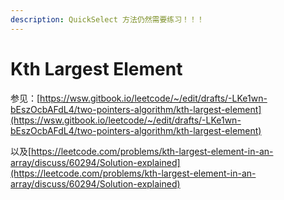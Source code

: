 ```yaml
---
description: QuickSelect 方法仍然需要练习！！！
---
```


# Kth Largest Element

参见：[https://wsw.gitbook.io/leetcode/~/edit/drafts/-LKe1wn-bEszOcbAFdL4/two-pointers-algorithm/kth-largest-element](https://wsw.gitbook.io/leetcode/~/edit/drafts/-LKe1wn-bEszOcbAFdL4/two-pointers-algorithm/kth-largest-element)

以及[https://leetcode.com/problems/kth-largest-element-in-an-array/discuss/60294/Solution-explained](https://leetcode.com/problems/kth-largest-element-in-an-array/discuss/60294/Solution-explained)



